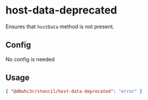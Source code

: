 # host-data-deprecated

Ensures that `hostData` method is not present.

## Config

No config is needed

## Usage

```json
{ "@d0whc3r/stencil/host-data-deprecated": "error" }
```
